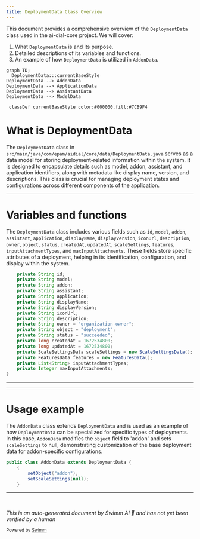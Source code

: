 ```yaml
---
title: DeploymentData Class Overview
---
```

This document provides a comprehensive overview of the `DeploymentData` class used in the ai-dial-core project. We will cover:

1. What `DeploymentData` is and its purpose.
2. Detailed descriptions of its variables and functions.
3. An example of how `DeploymentData` is utilized in `AddonData`.

```mermaid
graph TD;
  DeploymentData:::currentBaseStyle
DeploymentData --> AddonData
DeploymentData --> ApplicationData
DeploymentData --> AssistantData
DeploymentData --> ModelData

 classDef currentBaseStyle color:#000000,fill:#7CB9F4
```

# What is DeploymentData

The `DeploymentData` class in `src/main/java/com/epam/aidial/core/data/DeploymentData.java` serves as a data model for storing deployment-related information within the system. It is designed to encapsulate details such as model, addon, assistant, and application identifiers, along with metadata like display name, version, and descriptions. This class is crucial for managing deployment states and configurations across different components of the application.

<SwmSnippet path="/src/main/java/com/epam/aidial/core/data/DeploymentData.java" line="14">

---

# Variables and functions

The `DeploymentData` class includes various fields such as `id`, `model`, `addon`, `assistant`, `application`, `displayName`, `displayVersion`, `iconUrl`, `description`, `owner`, `object`, `status`, `createdAt`, `updatedAt`, `scaleSettings`, `features`, `inputAttachmentTypes`, and `maxInputAttachments`. These fields store specific attributes of a deployment, helping in its identification, configuration, and display within the system.

```java
    private String id;
    private String model;
    private String addon;
    private String assistant;
    private String application;
    private String displayName;
    private String displayVersion;
    private String iconUrl;
    private String description;
    private String owner = "organization-owner";
    private String object = "deployment";
    private String status = "succeeded";
    private long createdAt = 1672534800;
    private long updatedAt = 1672534800;
    private ScaleSettingsData scaleSettings = new ScaleSettingsData();
    private FeaturesData features = new FeaturesData();
    private List<String> inputAttachmentTypes;
    private Integer maxInputAttachments;
}
```

---

</SwmSnippet>

<SwmSnippet path="/src/main/java/com/epam/aidial/core/data/AddonData.java" line="13">

---

# Usage example

The `AddonData` class extends `DeploymentData` and is used as an example of how `DeploymentData` can be specialized for specific types of deployments. In this case, `AddonData` modifies the `object` field to 'addon' and sets `scaleSettings` to null, demonstrating customization of the base deployment data for addon-specific configurations.

```java
public class AddonData extends DeploymentData {
    {
        setObject("addon");
        setScaleSettings(null);
    }
```

---

</SwmSnippet>

&nbsp;

*This is an auto-generated document by Swimm AI 🌊 and has not yet been verified by a human*

<SwmMeta version="3.0.0" repo-id="Z2l0aHViJTNBJTNBYWktZGlhbC1jb3JlJTNBJTNBZXBhbQ==" repo-name="ai-dial-core"><sup>Powered by [Swimm](/)</sup></SwmMeta>
